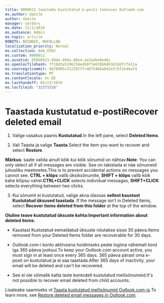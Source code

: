 ```yaml
---
title: 8000011 taastada kustutatud e-posti teenuses Outlook.com
ms.author: daeite
author: daeite
manager: serdars
ms.date: 11/1/2018
ms.audience: Admin
ms.topic: article
ROBOTS: NOINDEX, NOFOLLOW
localization_priority: Normal
ms.collection: Adm_O365
ms.custom: 8000011
ms.assetid: 650b8923-48de-494a-88e4-aa3a4be8e4bc
ms.openlocfilehash: 7f18d2a5196234e450f7e639b6d63d1ddfcf411a
ms.sourcegitcommit: 9d78905c512192ffc4675468abd2efc5f2e4baf4
ms.translationtype: MT
ms.contentlocale: et-EE
ms.lasthandoff: 04/23/2019
ms.locfileid: "32371510"
---
```

# <a name="recover-deleted-email"></a><span data-ttu-id="96677-102">Taastada kustutatud e-posti</span><span class="sxs-lookup"><span data-stu-id="96677-102">Recover deleted email</span></span>

1. <span data-ttu-id="96677-103">Valige vasakus paanis **Kustutatud**.</span><span class="sxs-lookup"><span data-stu-id="96677-103">In the left pane, select **Deleted Items**.</span></span> 
    
2. <span data-ttu-id="96677-104">Vali Taasta ja valige **Taasta**.</span><span class="sxs-lookup"><span data-stu-id="96677-104">Select the item you want to recover and select **Restore**.</span></span> 
  
 <span data-ttu-id="96677-105">**Märkus**: saate valida ainult kõik kui kõik sõnumid on nähtav.</span><span class="sxs-lookup"><span data-stu-id="96677-105">**Note**: You can only select all if all messages are visible.</span></span> <span data-ttu-id="96677-106">See on takistada ei näe sõnumeid juhusliku meetmetes.</span><span class="sxs-lookup"><span data-stu-id="96677-106">This is to prevent accidental actions on messages you cannot see.</span></span> <span data-ttu-id="96677-107">**CTRL + klõps** valib üksiksõnumite, **SHIFT + klõps** valib kõik kahe klõpsu vahel.</span><span class="sxs-lookup"><span data-stu-id="96677-107">**CTRL+CLICK** selects individual messages, **SHIFT+CLICK** selects everything between two clicks.</span></span> 
    
3. <span data-ttu-id="96677-108">Kui sõnumit ei kustutatud, valige akna ülaosas **sellest kaustast Kustutatud üksused taastada** .</span><span class="sxs-lookup"><span data-stu-id="96677-108">If the message isn't in Deleted Items, select **Recover items deleted from this folder** at the top of the window.</span></span> 
    
 <span data-ttu-id="96677-109">**Oluline teave kustutatud üksuste kohta:**</span><span class="sxs-lookup"><span data-stu-id="96677-109">**Important information about deleted items:**</span></span>
  
- <span data-ttu-id="96677-110">Kaustast Kustutatud eemaldatud üksuste nõutakse sisse 30 päeva.</span><span class="sxs-lookup"><span data-stu-id="96677-110">Items removed from your Deleted Items folder are recoverable for 30 days.</span></span>
    
- <span data-ttu-id="96677-111">Outlook.com-i konto aktiivsena hoidmiseks peate logima vähemalt kord iga 365 päeva jooksul.</span><span class="sxs-lookup"><span data-stu-id="96677-111">To keep your Outlook.com account active, you must sign in at least once every 365 days.</span></span> <span data-ttu-id="96677-112">365 päeva pärast oma e-posti on kustutatud ja ei saa taastada.</span><span class="sxs-lookup"><span data-stu-id="96677-112">After 365 days of inactivity, your email will be deleted and can't be recovered.</span></span>
    
- <span data-ttu-id="96677-113">See ei ole võimalik katta laste kontodelt kustutatud meilisõnumeid.</span><span class="sxs-lookup"><span data-stu-id="96677-113">It's not possible to recover email deleted from child accounts.</span></span>
    
<span data-ttu-id="96677-114">Lisateabe saamiseks vt [Taasta kustutatud meilisõnumid Outlook.com-is](https://go.microsoft.com/fwlink/p/?linkid=873117).</span><span class="sxs-lookup"><span data-stu-id="96677-114">To learn more, see [Restore deleted email messages in Outlook.com](https://go.microsoft.com/fwlink/p/?linkid=873117).</span></span>
  

